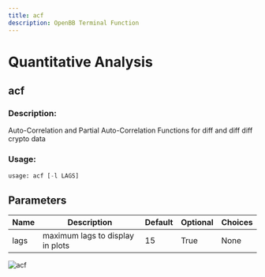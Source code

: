 ```yaml
---
title: acf
description: OpenBB Terminal Function
---
```


# Quantitative Analysis

## acf

### Description: 

Auto-Correlation and Partial Auto-Correlation Functions for diff and diff diff crypto data

### Usage: 
```python
usage: acf [-l LAGS]
```

## Parameters

| Name | Description | Default | Optional | Choices |
| ---- | ----------- | ------- | -------- | ------- |
| lags | maximum lags to display in plots | 15 | True | None |


![acf](https://user-images.githubusercontent.com/46355364/154305242-176c3ba1-ebfc-43e7-a027-46251fb02463.png)

